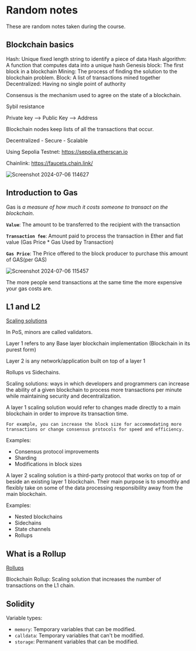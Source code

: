 # Random notes

These are random notes taken during the course.

## Blockchain basics

Hash: Unique fixed length string to identify a piece of data
Hash algorithm: A function that computes data into a unique hash
Genesis block: The first block in a blockchain
Mining: The process of finding the solution to the blockchain problem.
Block: A list of transactions mined together
Decentralized: Having no single point of authority

Consensus is the mechanism used to agree on the state of a blockchain.

Sybil resistance

Private key --> Public Key --> Address

Blockchain nodes keep lists of all the transactions that occur.

Decentralized - Secure - Scalable 


Using Sepolia Testnet: https://sepolia.etherscan.io

Chainlink: https://faucets.chain.link/

![Screenshot 2024-07-06 114627](https://github.com/user-attachments/assets/e929fe40-ca05-4005-be63-a32dceccac0d)

## Introduction to Gas

Gas is _a measure of how much it costs someone to transact on the blockchain_.

**`Value`**: The amount to be transferred to the recipient with the transaction

**`Transaction fee`**: Amount paid to process the transaction in Ether and fiat value (Gas Price * Gas Used by Transaction)

**`Gas Price`**: The Price offered to the block producer to purchase this amount of GAS(per GAS)

![Screenshot 2024-07-06 115457](https://github.com/user-attachments/assets/deef544b-ffe1-4793-89ed-771a8d380c3c)

The more people send transactions at the same time the more expensive your gas costs are.

## L1 and L2

[Scaling solutions](https://www.gemini.com/cryptopedia/blockchain-layer-2-network-layer-1-network?ref=thoughtful.purposeinvest.com#section-layer-1-scaling-solutions)


In PoS, minors are called validators.

Layer 1 refers to any Base layer blockchain implementation (Blockchain in its purest form)

Layer 2 is any network/application built on top of a layer 1 

Rollups vs Sidechains.

Scaling solutions: ways in which developers and programmers can increase the ability of a given blockchain to process more transactions per minute while maintaining security and decentralization.

A layer 1 scaling solution would refer to changes made directly to a main blockchain in order to improve its transaction time.  

```
For example, you can increase the block size for accommodating more transactions or change consensus protocols for speed and efficiency.
```

Examples: 
- Consensus protocol improvements
- Sharding
- Modifications in block sizes
  
A layer 2 scaling solution is a third-party protocol that works on top of or beside an existing layer 1 blockchain. Their main purpose is to smoothly and flexibly take on some of the data processing responsibility away from the main blockchain.

Examples:
- Nested blockchains
- Sidechains
- State channels
- Rollups 


## What is a Rollup

[Rollups](https://www.youtube.com/watch?v=6_nOYsvXMsE)

Blockchain Rollup: Scaling solution that increases the number of transactions on the L1 chain.

## Solidity

Variable types:
- `memory`: Temporary variables that can be modified.
- `calldata`: Temporary variables that can't be modified.
- `storage`: Permanent variables that can be modified.






